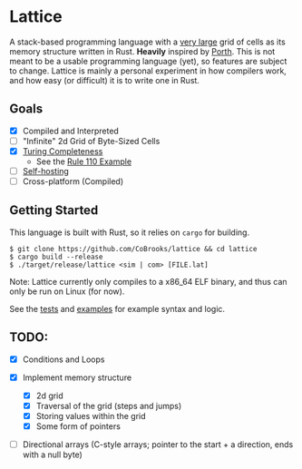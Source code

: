 # Lattice

A stack-based programming language with a [very large](# "2^32 by 2^32 cells") grid of cells as its memory structure written
in Rust. **Heavily** inspired by [Porth](https://gitlab.com/tsoding/porth). This is not meant to be a 
usable programming language (yet), so features are subject to change. Lattice is mainly a personal
experiment in how compilers work, and how easy (or difficult) it is to write one in Rust.

## Goals

- [x] Compiled and Interpreted
- [ ] "Infinite" 2d Grid of Byte-Sized Cells
- [x] [Turing Completeness](https://en.wikipedia.org/wiki/Turing_completeness)
    - See the [Rule 110 Example](./examples/rule-11.lat)
- [ ] [Self-hosting](https://en.wikipedia.org/wiki/Self-hosting_(compilers))
- [ ] Cross-platform (Compiled)

## Getting Started

This language is built with Rust, so it relies on `cargo` for building.
```console
$ git clone https://github.com/CoBrooks/lattice && cd lattice
$ cargo build --release
$ ./target/release/lattice <sim | com> [FILE.lat]
```

Note: Lattice currently only compiles to a x86_64 ELF binary, 
and thus can only be run on Linux (for now).

See the [tests](./tests/) and [examples](./examples/) for example syntax and logic.

## TODO:

- [x] Conditions and Loops
- [x] Implement memory structure
    - [x] 2d grid
    - [x] Traversal of the grid (steps and jumps)
    - [x] Storing values within the grid
    - [x] Some form of pointers
- [ ] Directional arrays (C-style arrays; pointer to the start + a direction, ends with a null byte)

